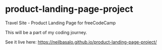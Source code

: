 # product-landing-page-project

Travel Site - Product Landing Page for freeCodeCamp

This will be a part of my coding journey.

See it live here: https://neilbasalo.github.io/product-landing-page-project/

